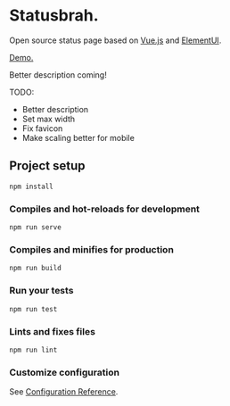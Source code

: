 # Statusbrah.

Open source status page based on [Vue.js](https://vuejs.org/) and [ElementUI](https://github.com/ElemeFE/element).

[Demo.](https://westh.github.io/demo.statusbrah/)

Better description coming!

TODO:

- Better description
- Set max width
- Fix favicon
- Make scaling better for mobile

## Project setup
```
npm install
```

### Compiles and hot-reloads for development
```
npm run serve
```

### Compiles and minifies for production
```
npm run build
```

### Run your tests
```
npm run test
```

### Lints and fixes files
```
npm run lint
```

### Customize configuration
See [Configuration Reference](https://cli.vuejs.org/config/).

